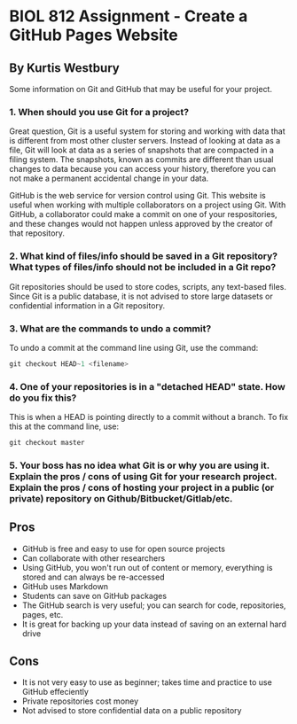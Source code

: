 # BIOL 812 Assignment - Create a GitHub Pages Website

## By Kurtis Westbury

Some information on Git and GitHub that may be useful for your project.

### 1. When should you use Git for a project?

Great question, Git is a useful system for storing and working with data that is different from most other cluster servers. Instead of looking at data as a file, Git will look at data as a series of snapshots that are compacted in a filing system. The snapshots, known as commits are different than usual changes to data because you can access your history, therefore you can not make a permanent accidental change in your data.

GitHub is the web service for version control using Git. This website is useful when working with multiple collaborators on a project using Git. With GitHub, a collaborator could make a commit on one of your respositories, and these changes would not happen unless approved by the creator of that repository.

### 2. What kind of files/info should be saved in a Git repository? What types of files/info should not be included in a Git repo?

Git repositories should be used to store codes, scripts, any text-based files. Since Git is a public database, it is not advised to store large datasets or confidential information in a Git repository.

### 3. What are the commands to undo a commit?

To undo a commit at the command line using Git, use the command:

```javascript
git checkout HEAD~1 <filename>
```

### 4. One of your repositories is in a "detached HEAD" state. How do you fix this?

This is when a HEAD is pointing directly to a commit without a branch. To fix this at the command line, use:

```javascript
git checkout master
```

### 5. Your boss has no idea what Git is or why you are using it. Explain the pros / cons of using Git for your research project. Explain the pros / cons of hosting your project in a public (or private) repository on Github/Bitbucket/Gitlab/etc.

## Pros
+ GitHub is free and easy to use for open source projects
+ Can collaborate with other researchers
+ Using GitHub, you won't run out of content or memory, everything is stored and can always be re-accessed
+ GitHub uses Markdown
+ Students can save on GitHub packages
+ The GitHub search is very useful; you can search for code, repositories, pages, etc.
+ It is great for backing up your data instead of saving on an external hard drive


## Cons
+ It is not very easy to use as beginner; takes time and practice to use GitHub effeciently
+ Private repositories cost money
+ Not advised to store confidential data on a public repository
